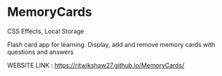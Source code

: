 # MemoryCards
CSS Effects, Local Storage

Flash card app for learning. Display, add and remove memory cards with questions and answers

WEBSITE LINK : https://ritwikshaw27.github.io/MemoryCards/
